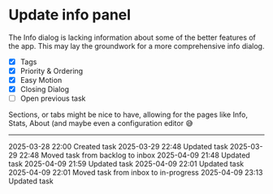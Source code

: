 Update info panel
===

The Info dialog is lacking information about some of the better features of the app.
This may lay the groundwork for a more comprehensive info dialog.

- [x] Tags
- [x] Priority & Ordering
- [x] Easy Motion
- [x] Closing Dialog
- [ ] Open previous task

Sections, or tabs might be nice to have, allowing for the pages like Info, Stats, About (and maybe even a configuration editor 😅

---

2025-03-28 22:00	Created task
2025-03-29 22:48	Updated task
2025-03-29 22:48	Moved task from backlog to inbox
2025-04-09 21:48	Updated task
2025-04-09 21:59	Updated task
2025-04-09 22:01	Updated task
2025-04-09 22:01	Moved task from inbox to in-progress
2025-04-09 23:13	Updated task